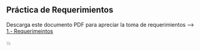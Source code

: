 ## Práctica de Requerimientos

Descarga este documento PDF para apreciar la toma de requerimientos --> [1.- Requerimeintos](./Requirements.pdf)

:boom:

